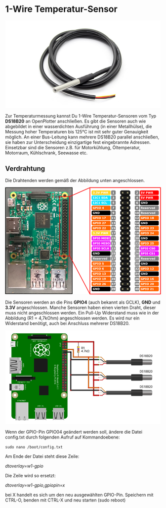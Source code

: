 # 1-Wire Temperatur-Sensor


![](../en/DS18B20.png)

Zur Temperaturmessung kannst Du 1-Wire Temperatur-Sensoren vom Typ **DS18B20** an OpenPlotter anschließen. Es gibt die Sensoren auch wie abgebildet in einer wasserdichten Ausführung (in einer Metallhülse), die Messung hoher Temperaturen bis 125°C ist mit sehr guter Genauigkeit möglich. An einer Bus-Leitung kann mehrere DS18B20 parallel anschließen, sie haben zur Unterscheidung einzigartige fest eingebrannte Adressen. Einsetzbar sind die Sensoren z.B. für Motorkühlung, Öltemperatur, Motorraum, Kühlschrank, Seewasse etc.

## Verdrahtung

Die Drahtenden werden gemäß der Abbildung unten angeschlossen.

![](../en/RP2_Pinout.png)

Die Sensoren werden an die Pins **GPIO4** (auch bekannt als GCLK), **GND** und **3.3V** angeschlossen. Manche Sensoren haben einen vierten Draht, dieser muss nicht angeschlossen werden. Ein Pull-Up Widerstand muss wie in der Abbildung (R1 = 4,7kOhm) angeschlossen werden. Es wird nur ein Widerstand benötigt, auch bei Anschluss mehrerer DS18B20.

![](../en/DS18B20_sensors.png)

Wenn der GPIO-Pin GPIO04 geändert werden soll, ändere die Datei config.txt durch folgenden Aufruf auf Kommandoebene:

```sudo nano /boot/config.txt```

Am Ende der Datei steht diese Zeile:

*dtoverlay=w1-gpio*

Die Zeile wird so ersetzt:

*dtoverlay=w1-gpio,gpiopin=x*

bei X handelt es sich um den neu ausgewählten GPIO-Pin. Speichern mit CTRL-O, benden mit CTRL-X und neu starten (sudo reboot)
